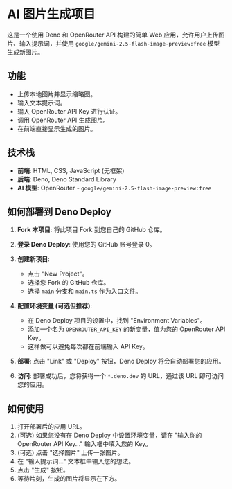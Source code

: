# AI 图片生成项目

这是一个使用 Deno 和 OpenRouter API 构建的简单 Web 应用，允许用户上传图片、输入提示词，并使用 `google/gemini-2.5-flash-image-preview:free` 模型生成新图片。

## 功能

- 上传本地图片并显示缩略图。
- 输入文本提示词。
- 输入 OpenRouter API Key 进行认证。
- 调用 OpenRouter API 生成图片。
- 在前端直接显示生成的图片。

## 技术栈

- **前端**: HTML, CSS, JavaScript (无框架)
- **后端**: Deno, Deno Standard Library
- **AI 模型**: OpenRouter - `google/gemini-2.5-flash-image-preview:free`

## 如何部署到 Deno Deploy

1.  **Fork 本项目**: 将此项目 Fork 到您自己的 GitHub 仓库。

2.  **登录 Deno Deploy**: 使用您的 GitHub 账号登录 <mcurl name="https://dash.deno.com/account/overview" url="https://dash.deno.com/account/overview"></mcurl> <mcreference link="https://dash.deno.com/account/overview" index="0">0</mcreference>。

3.  **创建新项目**:
    - 点击 "New Project"。
    - 选择您 Fork 的 GitHub 仓库。
    - 选择 `main` 分支和 `main.ts` 作为入口文件。

4.  **配置环境变量 (可选但推荐)**:
    - 在 Deno Deploy 项目的设置中，找到 "Environment Variables"。
    - 添加一个名为 `OPENROUTER_API_KEY` 的新变量，值为您的 OpenRouter API Key。
    - 这样做可以避免每次都在前端输入 API Key。

5.  **部署**: 点击 "Link" 或 "Deploy" 按钮，Deno Deploy 将会自动部署您的应用。

6.  **访问**: 部署成功后，您将获得一个 `*.deno.dev` 的 URL，通过该 URL 即可访问您的应用。

## 如何使用

1.  打开部署后的应用 URL。
2.  (可选) 如果您没有在 Deno Deploy 中设置环境变量，请在 "输入你的 OpenRouter API Key..." 输入框中填入您的 Key。
3.  (可选) 点击 "选择图片" 上传一张图片。
4.  在 "输入提示词..." 文本框中输入您的想法。
5.  点击 "生成" 按钮。
6.  等待片刻，生成的图片将显示在下方。